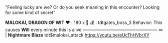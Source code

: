 "Feeling lucky are we? Or do you seek meaning in this encounter? Looking for some kind of secret"

__**MALOKAI, DRAGON OF WIT**__
:heart: : 180 x :busts_in_silhouette:
:moneybag: : tdtgates_boss_3
Behavior: This causes __Will__ every minute this is alive
—————————————————
∞  | **Nightmare Blaze** tdt$malokai_attack
https://youtu.be/eUcThHVbrXY